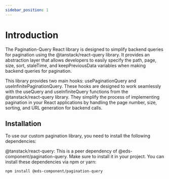 ```yaml
---
sidebar_position: 1
---
```


# Introduction

The Pagination-Query React library is designed to simplify backend queries for pagination using the @tanstack/react-query library. It provides an abstraction layer that allows developers to easily specify the path, page, size, sort, staleTime, and keepPreviousData variables when making backend queries for pagination.

 This library provides two main hooks: usePaginationQuery and useInfinitePaginationQuery. These hooks are designed to work seamlessly with the useQuery and useInfiniteQuery functions from the @tanstack/react-query library. They simplify the process of implementing pagination in your React applications by handling the page number, size, sorting, and URL generation for backend calls.

## Installation

To use our custom pagination library, you need to install the following dependencies:

@tanstack/react-query: This is a peer dependency of @eds-component/pagination-query. Make sure to install it in your project.
You can install these dependencies via npm or yarn:
```
npm install @eds-component/pagination-query
```